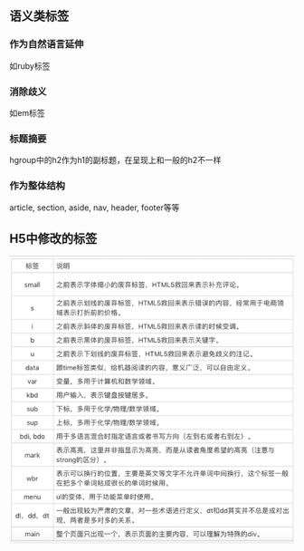 ## 语义类标签

### 作为自然语言延伸

如ruby标签

### 消除歧义

如em标签

### 标题摘要

hgroup中的h2作为h1的副标题，在呈现上和一般的h2不一样

### 作为整体结构

article, section, aside, nav, header, footer等等

## H5中修改的标签

![图片](image/h5tags.jpg)